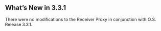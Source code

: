 ## What’s New in 3.3.1

There were no modifications to the Receiver Proxy in conjunction with O.S. Release 3.3.1.